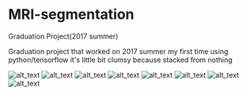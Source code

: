 # MRI-segmentation
Graduation Project(2017 summer)

Graduation project that worked on 2017 summer
my first time using python/tensorflow
it's little bit clumsy because stacked from nothing

![alt_text](https://github.com/Won6314/MRI-segmentation/blob/master/image/qsm19.png)
![alt_text](https://github.com/Won6314/MRI-segmentation/blob/master/image/seg19.png)
![alt_text](https://github.com/Won6314/MRI-segmentation/blob/master/image/qsm30.png)
![alt_text](https://github.com/Won6314/MRI-segmentation/blob/master/image/seg30.png)
![alt_text](https://github.com/Won6314/MRI-segmentation/blob/master/image/qsm31.png)
![alt_text](https://github.com/Won6314/MRI-segmentation/blob/master/image/seg31.png)
![alt_text](https://github.com/Won6314/MRI-segmentation/blob/master/image/qsm32.png)
![alt_text](https://github.com/Won6314/MRI-segmentation/blob/master/image/seg32.png)
